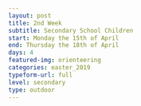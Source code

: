 ```yaml
---
layout: post
title: 2nd Week
subtitle: Secondary School Children
start: Monday the 15th of April
end: Thursday the 18th of April
days: 4
featured-img: orienteering
categories: easter_2019
typeform-url: full
level: secondary
type: outdoor
---
```

